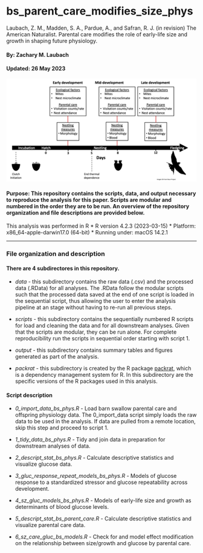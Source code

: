 # bs_parent_care_modifies_size_phys
Laubach, Z. M., Madden, S. A., Pardue, A., and Safran, R. J. (in revision) The American Naturalist. Parental care modifies the role of early-life size and growth in shaping future physiology.


#### By: Zachary M. Laubach
#### Updated: 26 May 2023

![Data collection](/cover_image.png "cover image")

#### Purpose: This repository contains the scripts, data, and output necessary to reproduce the analysis for this paper. Scripts are modular and numbered in the order they are to be run. An overview of the repository organization and file descriptions are provided below.

This analysis was performed in R
	* R version 4.2.3 (2023-03-15)
	* Platform: x86_64-apple-darwin17.0 (64-bit)
	* Running under: macOS 14.2.1
	
---- 

### File organization and description

#### There are 4 subdirectores in this repository. 

* _data -_ this subdirectory contains the raw data (.csv) and the processed data (.RData) for all analyses. The .RData follow the modular scripts such that the processed data saved at the end of one script is loaded in the sequential script, thus allowing the user to enter the analysis pipeline at an stage without having to re-run all previous steps. 

* _scripts -_ this subdirectory contains the sequentially numbered R scripts for load and cleaning the data and for all downstream analyses. Given that the scripts are modular, they can be run alone. For complete reproducibility run the scripts in sequential order starting with script 1. 

* _output_ - this subdirectory contains summary tables and figures generated as part of the analysis.

* _packrat -_ this subdirectory is created by the R package [packrat](https://rstudio.github.io/packrat/), which is a dependency management system for R. In this subdirectory are the specific versions of the R packages used in this analysis. 

#### Script description

* _0_import_data_bs_phys.R -_ Load barn swallow parental care and offspring physiology data. The 0_import_data script simply loads the raw data to be used in the analysis. If data are pulled from a remote location, skip this step and proceed to script 1.

* _1_tidy_data_bs_phys.R -_ Tidy and join data in preparation for downstream analyses of data.

* _2_descript_stat_bs_phys.R -_ Calculate descriptive statistics and visualize glucose data.

* _3_gluc_response_repeat_models_bs_phys.R -_ Models of glucose response to a standardized stressor and glucose repeatability across development.

* _4_sz_gluc_models_bs_phys.R -_ Models of early-life size and growth as determinants of blood glucose levels.

* _5_descript_stat_bs_parent_care.R -_ Calculate descriptive statistics and visualize parental care data.

* _6_sz_care_gluc_bs_models.R -_ Check for and model effect modification on the relationship between size/growth and glucose by parental care. 
